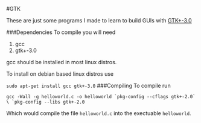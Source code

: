 #GTK

These are just some programs I made to learn to build GUIs with [GTK+-3.0](https://developer.gnome.org/gtk3/3.0/)

###Dependencies
To compile you will need 
1. gcc
2. gtk+-3.0

gcc should be installed in most linux distros.

To install on debian based linux distros use

```sudo apt-get install gcc gtk+-3.0```
###Compiling
To compile run 

```gcc -Wall -g helloworld.c -o helloworld `pkg-config --cflags gtk+-2.0` \
`pkg-config --libs gtk+-2.0``` 

Which would compile the file ```helloworld.c``` into the exectuable ```helloworld```.
